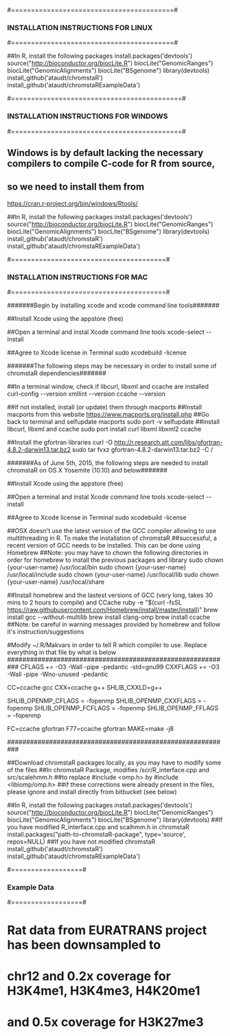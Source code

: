 #=========================================#
### INSTALLATION INSTRUCTIONS FOR LINUX ###
#=========================================#

##In R, install the following packages
install.packages('devtools')
source("http://bioconductor.org/biocLite.R")
biocLite("GenomicRanges")
biocLite("GenomicAlignments")
biocLite("BSgenome")
library(devtools)
install_github('ataudt/chromstaR')
install_github('ataudt/chromstaRExampleData')

#===========================================#
### INSTALLATION INSTRUCTIONS FOR WINDOWS ###
#===========================================#

## Windows is by default lacking the necessary compilers to compile C-code for R from source,
## so we need to install them from
https://cran.r-project.org/bin/windows/Rtools/

##In R, install the following packages
install.packages('devtools')
source("http://bioconductor.org/biocLite.R")
biocLite("GenomicRanges")
biocLite("GenomicAlignments")
biocLite("BSgenome")
library(devtools)
install_github('ataudt/chromstaR')
install_github('ataudt/chromstaRExampleData')


#=======================================#
### INSTALLATION INSTRUCTIONS FOR MAC ###
#=======================================#

#######Begin by installing xcode and xcode command line tools#######

##Install Xcode using the appstore (free)

##Open a terminal and instal Xcode command line tools
xcode-select --install

##Agree to Xcode license in Terminal
sudo xcodebuild -license



#######The following steps may be necessary in order to install some of chromstaR dependencies#######

##In a terminal window, check if libcurl, libxml and ccache are installed
curl-config --version
xmllint --version
ccache --version

##if not installed, install (or update) them through macports
##Install macports from this website https://www.macports.org/install.php
##Go back to terminal and selfupdate macports
sudo port -v selfupdate
##install libcurl, libxml and ccache
sudo port install curl libxml libxml2 ccache


##Install the gfortran libraries
curl -O http://r.research.att.com/libs/gfortran-4.8.2-darwin13.tar.bz2
sudo tar fvxz gfortran-4.8.2-darwin13.tar.bz2 -C /



#######As of June 5th, 2015, the following steps are needed to install chromstaR on OS X Yosemite (10.10) and below#######

##Install Xcode using the appstore (free)

##Open a terminal and instal Xcode command line tools
xcode-select --install

##Agree to Xcode license in Terminal
sudo xcodebuild -license

##OSX doesn't use the latest version of the GCC compiler allowing to use multithreading in R. To make the installation of chromstaR
##successful, a recent version of GCC needs to be installed. This can be done using Homebrew
##Note: you may have to chown the following directories in order for homebrew to install the previous packages and library
sudo chown {your-user-name} /usr/local/bin
sudo chown {your-user-name} /usr/local/include
sudo chown {your-user-name} /usr/local/lib
sudo chown {your-user-name} /usr/local/share

##Install homebrew and the lastest versions of GCC (very long, takes 30 mins to 2 hours to compile) and CCache
ruby -e "$(curl -fsSL https://raw.githubusercontent.com/Homebrew/install/master/install)"
brew install gcc --without-multilib
brew install clang-omp
brew install ccache
##Note: be careful in warning messages provided by homebrew and follow it's instruction/suggestions


#Modify ~/.R/Makvars in order to tell R which compiler to use. Replace everything in that file by what is below
###########################################################
CFLAGS +=             -O3 -Wall -pipe -pedantic -std=gnu99
CXXFLAGS +=           -O3 -Wall -pipe -Wno-unused -pedantic 

CC=ccache gcc
CXX=ccache g++
SHLIB_CXXLD=g++

SHLIB_OPENMP_CFLAGS = -fopenmp
SHLIB_OPENMP_CXXFLAGS = -fopenmp
SHLIB_OPENMP_FCFLAGS = -fopenmp
SHLIB_OPENMP_FFLAGS = -fopenmp


FC=ccache gfortran
F77=ccache gfortran
MAKE=make -j8

###########################################################


##Download chromstaR packages locally, as you may have to modify some of the files
##In chromstaR Package, modifies /scr/R_interface.cpp and src/scalehmm.h
##to replace #include <omp.h>  by #include <libiomp/omp.h> 
##if these corrections were already present in the files, please ignore and install directly from bitbucket (see below)


##In R, install the following packages
install.packages('devtools')
source("http://bioconductor.org/biocLite.R")
biocLite("GenomicRanges")
biocLite("GenomicAlignments")
biocLite("BSgenome")
library(devtools)
##If you have modified R_interface.cpp and scalhmm.h in chromstaR
install.packages("path-to-chromstaR-package", type='source', repos=NULL)
##If you have not modified chromstaR
install_github('ataudt/chromstaR')
install_github('ataudt/chromstaRExampleData')



#==================#
### Example Data ###
#==================#
# Rat data from EURATRANS project has been downsampled to
# chr12 and 0.2x coverage for H3K4me1, H3K4me3, H4K20me1
# and 0.5x coverage for H3K27me3
